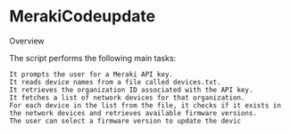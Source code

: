 # MerakiCodeupdate
Overview

The script performs the following main tasks:

    It prompts the user for a Meraki API key.
    It reads device names from a file called devices.txt.
    It retrieves the organization ID associated with the API key.
    It fetches a list of network devices for that organization.
    For each device in the list from the file, it checks if it exists in the network devices and retrieves available firmware versions.
    The user can select a firmware version to update the devic

